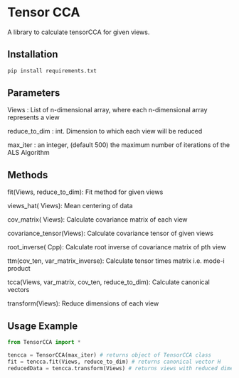 # Tensor CCA

A library to calculate tensorCCA for given views.

## Installation



```bash
pip install requirements.txt
```

## Parameters

Views : List of n-dimensional array, where each n-dimensional array represents a view

reduce_to_dim : int. Dimension to which each view will be reduced

max_iter : an integer, (default 500)
the maximum number of iterations of the ALS Algorithm 

## Methods

fit(Views, reduce_to_dim):  Fit method for given views

views_hat( Views):  Mean centering of data

cov_matrix( Views): Calculate covariance matrix of each view

covariance_tensor(Views): Calculate covariance tensor of given views

root_inverse( Cpp): Calculate root inverse of covariance matrix of pth view

ttm(cov_ten, var_matrix_inverse): Calculate tensor times matrix i.e. mode-i product

tcca(Views, var_matrix, cov_ten, reduce_to_dim): Calculate canonical vectors

transform(Views): Reduce dimensions of each view


## Usage Example

```python
from TensorCCA import * 

tencca = TensorCCA(max_iter) # returns object of TensorCCA class
fit = tencca.fit(Views, reduce_to_dim) # returns canonical vector H
reducedData = tencca.transform(Views) # returns views with reduced dimensions
```

